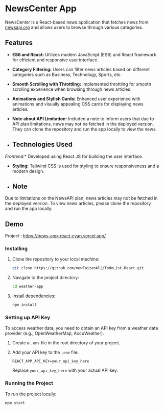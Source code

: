 # NewsCenter App

NewsCenter is a React-based news application that fetches news from [newsapi.org](https://newsapi.org/) and allows users to browse through various categories.

## Features

- **ES6 and React:** Utilizes modern JavaScript (ES6) and React framework for efficient and responsive user interface.
- **Category Filtering:** Users can filter news articles based on different categories such as Business, Technology, Sports, etc.
- **Smooth Scrolling with Throttling:** Implemented throttling for smooth scrolling experience when browsing through news articles.
- **Animations and Stylish Cards:** Enhanced user experience with animations and visually appealing CSS cards for displaying news articles.
- **Note about API Limitation:** Included a note to inform users that due to API plan limitations, news may not be fetched in the deployed version. They can clone the repository and run the app locally to view the news.

- ## Technologies Used
*Frontend:** Developed using React JS for building the user interface.
- **Styling:** Tailwind CSS is used for styling to ensure responsiveness and a modern design.

- ## Note

Due to limitations on the NewsAPI plan, news articles may not be fetched in the deployed version. To view news articles, please clone the repository and run the app locally.

## Demo

Project  : https://news-app-react-cyan.vercel.app/

### Installing

1. Clone the repository to your local machine:

    ```bash
    git clone https://github.com/newFaizanAli/TodoList-React.git
    ```

2. Navigate to the project directory:

    ```bash
    cd weather-app
    ```

3. Install dependencies:

    ```bash
    npm install
    ```

### Setting up API Key

To access weather data, you need to obtain an API key from a weather data provider (e.g., OpenWeatherMap, AccuWeather).

1. Create a `.env` file in the root directory of your project.

2. Add your API key to the `.env` file:

    ```
    REACT_APP_API_KEY=your_api_key_here
    ```

    Replace `your_api_key_here` with your actual API key.

### Running the Project

To run the project locally:

```bash
npm start





